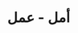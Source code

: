 ---
title: أمل - عمل
layout: problem

words:
  - spelling: "أمل"
    pronounciations:
      - file: "aml/aml-1.mp3"
      - file: "aml/aml-2.mp3"
      - file: "aml/aml-3.mp3"
      - file: "aml/aml-4.mp3"
      - file: "aml/aml-5.mp3"
      - file: "aml/aml-6.mp3"
      - file: "aml/aml-7.mp3"
  - spelling: "عمل"
    pronounciations:
      - file: "3ml/3ml-1.mp3"
      - file: "3ml/3ml-2.mp3"
      - file: "3ml/3ml-3.mp3"
      - file: "3ml/3ml-4.mp3"
      - file: "3ml/3ml-5.mp3"
      - file: "3ml/3ml-6.mp3"
      - file: "3ml/3ml-7.mp3"
---